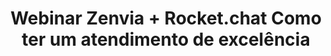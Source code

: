---
title: Webinar Zenvia + Rocket.chat Como ter um atendimento de excelência
description:
webinarID: 004
dateEvent: 2018-12-13 10:00:00
webinarURL: https://youtu.be/-syyThQAFuM
bgSize: cover
bgColor: 030c1a
hosts:
  - Carolina Freitas
language: Brazil
gmt: -3
cover: https://img.youtube.com/vi/-syyThQAFuM/0.jpg
categories:
  - Webinars
---